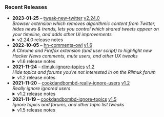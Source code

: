 ### Recent Releases

<!-- RECENT_RELEASES -->
<ul>
<li>
  <strong>2023-01-25</strong> – <a href="https://github.com/insin/tweak-new-twitter">tweak-new-twitter</a> <a href="https://github.com/insin/tweak-new-twitter/releases/tag/v2.24.0">v2.24.0</a>
  <div><em>Browser extension which removes algorithmic content from Twitter, hides news &amp; trends, lets you control which shared tweets appear on your timeline, and adds other UI improvements</em></div>
  <details><summary>v2.24.0 release notes</summary><ul>
<li>Added Spanish translation by <a class="user-mention notranslate" data-hovercard-type="user" data-hovercard-url="/users/rogama25/hovercard" data-octo-click="hovercard-link-click" data-octo-dimensions="link_type:self" href="https://github.com/rogama25">@rogama25</a> [<a class="issue-link js-issue-link" data-error-text="Failed to load title" data-id="1553633962" data-permission-text="Title is private" data-url="https://github.com/insin/tweak-new-twitter/issues/203" data-hovercard-type="pull_request" data-hovercard-url="/insin/tweak-new-twitter/pull/203/hovercard" href="https://github.com/insin/tweak-new-twitter/pull/203">#203</a>]</li>
<li>Added support for observing the tweet timeline in desktop media modals, so other features will work there, e.g. replacing Twitter Blue checks [<a class="issue-link js-issue-link" data-error-text="Failed to load title" data-id="1554756804" data-permission-text="Title is private" data-url="https://github.com/insin/tweak-new-twitter/issues/206" data-hovercard-type="issue" data-hovercard-url="/insin/tweak-new-twitter/issues/206/hovercard" href="https://github.com/insin/tweak-new-twitter/issues/206">#206</a>]</li>
<li>Fixed hiding Views on the main tweet in desktop media modals [<a class="issue-link js-issue-link" data-error-text="Failed to load title" data-id="1554756804" data-permission-text="Title is private" data-url="https://github.com/insin/tweak-new-twitter/issues/206" data-hovercard-type="issue" data-hovercard-url="/insin/tweak-new-twitter/issues/206/hovercard" href="https://github.com/insin/tweak-new-twitter/issues/206">#206</a>]</li>
<li>Fixed hiding the Like button instead of Views when the Buffer extension is also being used [<a class="issue-link js-issue-link" data-error-text="Failed to load title" data-id="1555385837" data-permission-text="Title is private" data-url="https://github.com/insin/tweak-new-twitter/issues/209" data-hovercard-type="issue" data-hovercard-url="/insin/tweak-new-twitter/issues/209/hovercard" href="https://github.com/insin/tweak-new-twitter/issues/209">#209</a>]</li>
</ul>
<hr>
<p>This version is in the following browser extension stores:</p>
<p><a href="https://chrome.google.com/webstore/detail/tweak-new-twitter/kpmjjdhbcfebfjgdnpjagcndoelnidfj" rel="nofollow"><img src="https://user-images.githubusercontent.com/226692/212897023-9e66b1b0-e1cd-44df-a4f2-3d5bda80c5f8.png" alt="Chrome" style="max-width: 100%;"></a> <a href="https://microsoftedge.microsoft.com/addons/detail/tweak-new-twitter/foccddlibbeccjiobcnakipdpkjiijjp" rel="nofollow"><img src="https://user-images.githubusercontent.com/226692/212897573-34b1af0a-dc5a-4aa2-a1e7-ca85d3823f9f.png" alt="Edge" style="max-width: 100%;"></a></p></details>
</li>
<li>
  <strong>2022-10-05</strong> – <a href="https://github.com/insin/hn-comments-owl">hn-comments-owl</a> <a href="https://github.com/insin/hn-comments-owl/releases/tag/v1.6">v1.6</a>
  <div><em>A Chrome and Firefox extension (and user script) to highlight new Hacker News comments, mute users, and other UX tweaks</em></div>
  <details><summary>v1.6 release notes</summary><ul>
<li>Fixed displaying the number of new comments on item list pages</li>
</ul></details>
</li>
<li>
  <strong>2021-11-24</strong> – <a href="https://github.com/insin/rllmuk-ignore-topics">rllmuk-ignore-topics</a> <a href="https://github.com/insin/rllmuk-ignore-topics/releases/tag/v1.2">v1.2</a>
  <div><em>Hide topics and forums you're not interested in on the Rllmuk forum</em></div>
  <details><summary>v1.2 release notes</summary><ul>
<li>Added support for the Fluid view</li>
<li>Added a collapse control for the Fluid sidebar</li>
</ul></details>
</li>
<li>
  <strong>2021-11-20</strong> – <a href="https://github.com/insin/cookdandbombd-really-ignore-users">cookdandbombd-really-ignore-users</a> <a href="https://github.com/insin/cookdandbombd-really-ignore-users/releases/tag/v1.2">v1.2</a>
  <div><em>Really ignore ignored users</em></div>
  <details><summary>v1.2 release notes</summary><p>Updated for new theme</p>
<p>Added re-striping of posts so it doesn't look weird when posts are hidden</p></details>
</li>
<li>
  <strong>2021-11-19</strong> – <a href="https://github.com/insin/cookdandbombd-ignore-topics">cookdandbombd-ignore-topics</a> <a href="https://github.com/insin/cookdandbombd-ignore-topics/releases/tag/v1.5">v1.5</a>
  <div><em>Ignore topics and forums, and other topic list tweaks</em></div>
  <details><summary>v1.5 release notes</summary><p>Fixed alternate striping of topics when ignored topics are hidden</p></details>
</li>
</ul>
<!-- /RECENT_RELEASES -->
